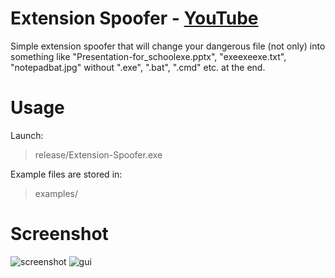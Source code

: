 # Extension Spoofer - [YouTube](https://www.youtube.com/watch?v=Djwpv61lc4s)
Simple extension spoofer that will change your dangerous file (not only) into something like "Presentation-for_schoolexe.pptx", "exeexeexe.txt", "notepadbat.jpg" without ".exe", ".bat", ".cmd" etc. at the end.

# Usage
Launch:
> release/Extension-Spoofer.exe

Example files are stored in:
> examples/

# Screenshot
![screenshot](https://i.imgur.com/hTKyrO6.png)
![gui](https://i.imgur.com/w5JSjeO.png)
 

